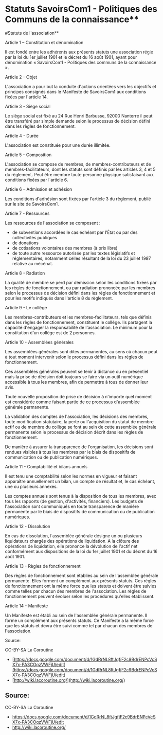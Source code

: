 <!--

---
title: Statuts de l'association La Coroutine
description: cette charte est utilisé par l'association La Coroutine qui est gérée un commun, elle pourra servir d'exemple à d'autres asscoiations que leur membres veulent gérer comme un commun.
image_url: 
licence: CC-BY-SA
---

-->




# Statuts SavoirsCom1 - Politiques des Communs de la connaissance**



#Statuts de l&#39;association**

Article 1 – Constitution et dénomination

Il est fondé entre les adhérents aux présents statuts une association régie par la loi du 1er juillet 1901 et le décret du 16 août 1901, ayant pour dénomination « SavoirsCom1 - Politiques des communs de la connaissance ».

Article 2 - Objet

L&#39;association a pour but la conduite d&#39;actions orientées vers les objectifs et principes consignés dans le Manifeste de SavoirsCom1 aux conditions fixées par l&#39;article 14.

Article 3 - Siège social

Le siège social est fixé au 24 Rue Henri Barbusse, 92000 Nanterre il peut être transféré par simple demande selon le processus de décision défini dans les règles de fonctionnement.

Article 4 - Durée

L&#39;association est constituée pour une durée illimitée.

Article 5 - Composition

L&#39;association se compose de membres, de membres-contributeurs et de membres-facilitateurs, dont les statuts sont définis par les articles 3, 4 et 5 du règlement. Peut être membre toute personne physique satisfaisant aux conditions fixées par l&#39;article 6.

Article 6 – Admission et adhésion

Les conditions d&#39;adhésion sont fixées par l&#39;article 3 du règlement, publié sur le site de SavoirsCom1.

Article 7 - Ressources

Les ressources de l&#39;association se composent :

- de subventions accordées le cas échéant par l&#39;État ou par des collectivités publiques
- de donations
- de cotisations volontaires des membres (à prix libre)
- de toute autre ressource autorisée par les textes législatifs et réglementaires, notamment celles résultant de la loi du 23 juillet 1987 relative au mécénat.

Article 8 - Radiation

La qualité de membre se perd par démission selon les conditions fixées par les règles de fonctionnement, ou par radiation prononcée par les membres selon le processus de décision défini dans les règles de fonctionnement et pour les motifs indiqués dans l&#39;article 8 du règlement.

Article 9 - Le collège

Les membres-contributeurs et les membres-facilitateurs, tels que définis dans les règles de fonctionnement, constituent le collège. Ils partagent la capacité d&#39;engager la responsabilité de l&#39;association. Le minimum pour la constitution d&#39;un collège est de 2 personnes.

Article 10 - Assemblées générales

Les assemblées générales sont dites permanentes, au sens où chacun peut à tout moment intervenir selon le processus défini dans les règles de fonctionnement.

Ces assemblées générales peuvent se tenir à distance ou en présentiel mais la prise de décision doit toujours se faire via un outil numérique accessible à tous les membres, afin de permettre à tous de donner leur avis.

Toute nouvelle proposition de prise de décision à n&#39;importe quel moment est considérée comme faisant partie de ce processus d&#39;assemblée générale permanente.

La validation des comptes de l&#39;association, les décisions des membres, toute modification statutaire, la perte ou l&#39;acquisition du statut de membre actif ou de membre du collège se font au sein de cette assemblée générale permanente selon le processus de décision décrit dans les règles de fonctionnement.

De manière à assurer la transparence de l&#39;organisation, les décisions sont rendues visibles à tous les membres par le biais de dispositifs de communication ou de publication numériques.

Article 11 - Comptabilité et bilans annuels

Il est tenu une comptabilité selon les normes en vigueur et faisant apparaître annuellement un bilan, un compte de résultat et, le cas échéant, une ou plusieurs annexes.

Les comptes annuels sont tenus à la disposition de tous les membres, avec tous les rapports (de gestion, d&#39;activités, financiers). Les budgets de l&#39;association sont communiqués en toute transparence de manière permanente par le biais  de dispositifs de communication ou de publication numériques.

Article 12 - Dissolution

En cas de dissolution, l&#39;assemblée générale désigne un ou plusieurs liquidateurs chargés des opérations de liquidation. A la clôture des opérations de liquidation, elle prononce la dévolution de l&#39;actif net conformément aux dispositions de la loi du 1er juillet 1901 et du décret du 16 août 1901.

Article 13 - Règles de fonctionnement

Des règles de fonctionnement sont établies au sein de l&#39;assemblée générale permanente. Elles forment un complément aux présents statuts. Ces règles de fonctionnement ont la même force que les statuts et doivent être suivies comme telles par chacun des membres de l&#39;association. Les règles de fonctionnement peuvent évoluer selon les procédures qu&#39;elles établissent.

Article 14 - Manifeste

Un Manifeste est établi au sein de l&#39;assemblée générale permanente. Il forme un complément aux présents statuts. Ce Manifeste a la même force que les statuts et devra être suivi comme tel par chacun des membres de l&#39;association.

Source:

CC-BY-SA La Coroutine

- [https://docs.google.com/document/d/1GdRrNL8ftJgfjF2c9BdrENPcVcSX7x-PA3COqzVWFjU/edit](https://docs.google.com/document/d/1GdRrNL8ftJgfjF2c9BdrENPcVcSX7x-PA3COqzVWFjU/edit)
- [http://wiki.lacoroutine.org/](http://wiki.lacoroutine.org/)



## Source: 

CC-BY-SA La Coroutine

- https://docs.google.com/document/d/1GdRrNL8ftJgfjF2c9BdrENPcVcSX7x-PA3COqzVWFjU/edit
- http://wiki.lacoroutine.org/
 
 
 
 
 
 
 
 
 
 
 

